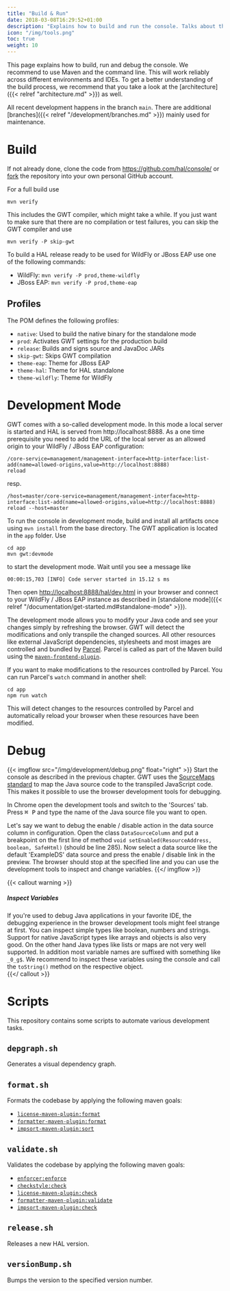 ```yaml
---
title: "Build & Run"
date: 2018-03-08T16:29:52+01:00
description: "Explains how to build and run the console. Talks about the prerequisites and what is necessary to debug the codebase."
icon: "/img/tools.png"
toc: true
weight: 10
---
```

This page explains how to build, run and debug the console. We recommend to use Maven and the command line. This will work reliably across different environments and IDEs. To get a better understanding of the build process, we recommend that you take a look at the [architecture]({{< relref "architecture.md" >}}) as well. 

All recent development happens in the branch `main`. There are additional [branches]({{< relref "/development/branches.md" >}}) mainly used for maintenance. 

# Build

If not already done, clone the code from https://github.com/hal/console/ or [fork](https://github.com/hal/console/fork) the repository into your own personal GitHub account.

For a full build use

```shell
mvn verify
``` 

This includes the GWT compiler, which might take a while. If you just want to make sure that there are no compilation or test failures, you can skip the GWT compiler and use

```shell
mvn verify -P skip-gwt
``` 

To build a HAL release ready to be used for WildFly or JBoss EAP use one of the following commands:

- WildFly: `mvn verify -P prod,theme-wildfly`
- JBoss EAP: `mvn verify -P prod,theme-eap`

## Profiles

The POM defines the following profiles:

- `native`: Used to build the native binary for the standalone mode
- `prod`: Activates GWT settings for the production build
- `release`: Builds and signs source and JavaDoc JARs
- `skip-gwt`: Skips GWT compilation
- `theme-eap`: Theme for JBoss EAP
- `theme-hal`: Theme for HAL standalone
- `theme-wildfly`: Theme for WildFly

# Development Mode

GWT comes with a so-called development mode. In this mode a local server is started and HAL is served from http://localhost:8888. As a one time prerequisite you need to add the URL of the local server as an allowed origin to your WildFly / JBoss EAP configuration:

```shell
/core-service=management/management-interface=http-interface:list-add(name=allowed-origins,value=http://localhost:8888)
reload
```

resp.

```shell
/host=master/core-service=management/management-interface=http-interface:list-add(name=allowed-origins,value=http://localhost:8888)
reload --host=master
``` 

To run the console in development mode, build and install all artifacts once using `mvn install` from the base directory. The GWT application is located in the `app` folder. Use

```shell
cd app
mvn gwt:devmode
```

to start the development mode. Wait until you see a message like

```
00:00:15,703 [INFO] Code server started in 15.12 s ms
```

Then open [http://localhost:8888/hal/dev.html](http://localhost:8888/hal/dev.html) in your browser and connect to your WildFly / JBoss EAP instance as described in [standalone mode]({{< relref "/documentation/get-started.md#standalone-mode" >}}).

The development mode allows you to modify your Java code and see your changes simply by refreshing the browser. GWT will detect the modifications and only transpile the changed sources. All other resources like external JavaScript dependencies, stylesheets and most images are controlled and bundled by [Parcel](https://parceljs.org/). Parcel is called as part of the Maven build using the [`maven-frontend-plugin`](https://github.com/eirslett/frontend-maven-plugin). 

If you want to make modifications to the resources controlled by Parcel. You can run Parcel's `watch` command in another shell:

```shell
cd app
npm run watch
```

This will detect changes to the resources controlled by Parcel and automatically reload your browser when these resources have been modified. 

# Debug

{{< imgflow src="/img/development/debug.png" float="right" >}}
Start the console as described in the previous chapter. GWT uses the [SourceMaps standard](https://docs.google.com/document/d/1U1RGAehQwRypUTovF1KRlpiOFze0b-_2gc6fAH0KY0k/edit?usp=sharing) to map the Java source code to the transpiled JavaScript code. This makes it possible to use the browser development tools for debugging.

In Chrome open the development tools and switch to the 'Sources' tab. Press <kbd>⌘ P</kbd> and type the name of the Java source file you want to open. 

Let's say we want to debug the enable / disable action in the data source column in configuration. Open the class `DataSourceColumn` and put a breakpoint on the first line of method `void setEnabled(ResourceAddress, boolean, SafeHtml)` (should be line 285). Now select a data source like the default 'ExampleDS' data source and press the enable / disable link in the preview. The browser should stop at the specified line and you can use the development tools to inspect and change variables. 
{{</ imgflow >}}

{{< callout warning >}}
##### Inspect Variables

If you're used to debug Java applications in your favorite IDE, the debugging experience in the browser development tools might feel strange at first. You can inspect simple types like boolean, numbers and strings. Support for native JavaScript types like arrays and objects is also very good. On the other hand Java types like lists or maps are not very well supported. In addition most variable names are suffixed with something like `_0_g$`. We recommend to inspect these variables using the console and call the `toString()` method on the respective object.    
{{</ callout >}}

# Scripts

This repository contains some scripts to automate various development tasks.

## `depgraph.sh`

Generates a visual dependency graph.

## `format.sh`

Formats the codebase by applying the following maven goals:

- [`license-maven-plugin:format`](https://mycila.carbou.me/license-maven-plugin/#goals)
- [`formatter-maven-plugin:format`](https://code.revelc.net/formatter-maven-plugin/format-mojo.html)
- [`impsort-maven-plugin:sort`](https://code.revelc.net/impsort-maven-plugin/sort-mojo.html)

## `validate.sh`

Validates the codebase by applying the following maven goals:

- [`enforcer:enforce`](https://maven.apache.org/enforcer/maven-enforcer-plugin/enforce-mojo.html)
- [`checkstyle:check`](https://maven.apache.org/plugins/maven-checkstyle-plugin/check-mojo.html)
- [`license-maven-plugin:check`](https://mycila.carbou.me/license-maven-plugin/#goals)
- [`formatter-maven-plugin:validate`](https://code.revelc.net/formatter-maven-plugin/validate-mojo.html)
- [`impsort-maven-plugin:check`](https://code.revelc.net/impsort-maven-plugin/check-mojo.html)

## `release.sh`

Releases a new HAL version.

## `versionBump.sh`

Bumps the version to the specified version number.
